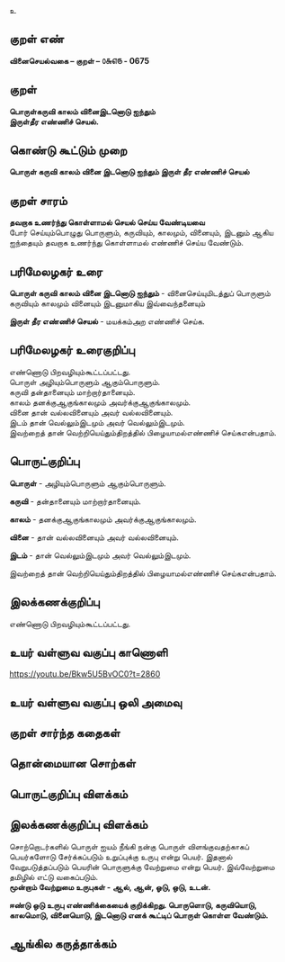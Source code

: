 உ

## குறள் எண் 

**வினைசெயல்வகை – குறள் – ௦௬௭௫ - 0675**  

## குறள் 

**பொருள்கருவி காலம் வினைஇடனொடு ஐந்தும்  
இருள்தீர எண்ணிச் செயல்.**  

## கொண்டு கூட்டும் முறை

**பொருள் கருவி காலம் வினை இடனொடு ஐந்தும் இருள் தீர எண்ணிச் செயல்** 

## குறள் சாரம் 

**தவறாக உணர்ந்து கொள்ளாமல் செயல் செய்ய வேண்டியவை**  
போர் செய்யும்பொழுது பொருளும், கருவியும், காலமும், வினையும், இடனும் ஆகிய ஐந்தையும் தவறாக உணர்ந்து கொள்ளாமல் எண்ணிச் செய்ய வேண்டும்.  

## பரிமேலழகர் உரை

**பொருள் கருவி காலம் வினை இடனொடு ஐந்தும்** - வினைசெய்யுமிடத்துப் பொருளும் கருவியும் காலமும் வினையும் இடனுமாகிய இவ்வைந்தனையும்  

**இருள் தீர எண்ணிச் செயல்** - மயக்கம்அற எண்ணிச் செய்க. 

## பரிமேலழகர் உரைகுறிப்பு   

எண்ணொடு பிறவழியும்கூட்டப்பட்டது.  
பொருள் அழியும்பொருளும் ஆகும்பொருளும்.  
கருவி தன்தானையும் மாற்றார்தானையும்.  
காலம் தனக்குஆகுங்காலமும் அவர்க்குஆகுங்காலமும்.  
வினை தான் வல்லவினையும் அவர் வல்லவினையும்.  
இடம் தான் வெல்லும்இடமும் அவர் வெல்லும்இடமும்.  
இவற்றைத் தான் வெற்றியெய்தும்திறத்தில் பிழையாமல்எண்ணிச் செய்கஎன்பதாம்.    

## பொருட்குறிப்பு 

**பொருள்** - அழியும்பொருளும் ஆகும்பொருளும்.  

**கருவி** - தன்தானையும் மாற்றார்தானையும்.  

**காலம்** - தனக்குஆகுங்காலமும் அவர்க்குஆகுங்காலமும்.  

**வினை** - தான் வல்லவினையும் அவர் வல்லவினையும்.  

**இடம்** - தான் வெல்லும்இடமும் அவர் வெல்லும்இடமும்.  

இவற்றைத் தான் வெற்றியெய்தும்திறத்தில் பிழையாமல்எண்ணிச் செய்கஎன்பதாம்.      

## இலக்கணக்குறிப்பு  

எண்ணொடு பிறவழியும்கூட்டப்பட்டது.    

## உயர் வள்ளுவ வகுப்பு காணொளி

https://youtu.be/Bkw5U5BvOC0?t=2860 

## உயர் வள்ளுவ வகுப்பு ஒலி அமைவு 

 
## குறள் சார்ந்த கதைகள் 


## தொன்மையான சொற்கள்


## பொருட்குறிப்பு விளக்கம்


## இலக்கணக்குறிப்பு விளக்கம்

சொற்றொடர்களில் பொருள் ஐயம் நீங்கி நன்கு பொருள் விளங்குவதற்காகப் பெயர்களோடு சேர்க்கப்படும் உறுப்புக்கு உருபு என்று பெயர். இதனால் வேறுபடுத்தப்படும் பெயரின் பொருளுக்கு வேற்றுமை என்று பெயர். இவ்வேற்றுமை தமிழில் எட்டு வகைப்படும்.     
**மூன்றாம் வேற்றுமை உருபுகள் - ஆல், ஆன், ஓடு, ஒடு, உடன்.**              

**ஈண்டு ஒடு உருபு எண்ணிக்கையைக் குறிக்கிறது. பொருளொடு, கருவியொடு, காலமொடு, வினையொடு, இடனொடு எனக் கூட்டிப் பொருள் கொள்ள வேண்டும்.** 

## ஆங்கில கருத்தாக்கம் 


